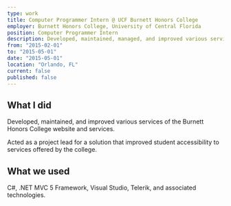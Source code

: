 ```yaml
---
type: work
title: Computer Programmer Intern @ UCF Burnett Honors College
employer: Burnett Honors College, University of Central Florida
position: Computer Programmer Intern
description: Developed, maintained, managed, and improved various services of the Burnett Honors College website built on the .NET MVC 5 framework.
from: "2015-02-01"
to: "2015-05-01"
date: "2015-05-01"
location: "Orlando, FL"
current: false
published: false
---
```


## What I did

Developed, maintained, and improved various services of the Burnett Honors College website and services.

Acted as a project lead for a solution that improved student accessibility to services offered by the college.

## What we used 

C#, .NET MVC 5 Framework, Visual Studio, Telerik, and associated technologies.